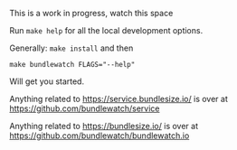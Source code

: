 This is a work in progress, watch this space

Run `make help` for all the local development options.

Generally:
`make install`
and then

```
make bundlewatch FLAGS="--help"
```

Will get you started.

Anything related to https://service.bundlesize.io/ is over at https://github.com/bundlewatch/service

Anything related to https://bundlesize.io/ is over at https://github.com/bundlewatch/bundlewatch.io
